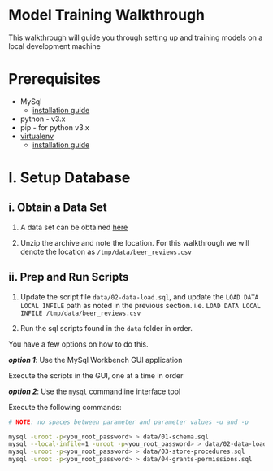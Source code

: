 # Model Training Walkthrough

This walkthrough will guide you through setting up and training models on a local development machine

# Prerequisites

- MySql
    - [installation guide](https://dev.mysql.com/doc/refman/8.0/en/installing.html)
- python - v3.x
- pip - for python v3.x
- [virtualenv](https://virtualenv.pypa.io/en/latest/)
    - [installation guide](https://docs.python-guide.org/dev/virtualenvs/#lower-level-virtualenv)

# I. Setup Database

## i. Obtain a Data Set

1. A data set can be obtained [here](https://github.com/beer-horoscope/beer-review-data-set/raw/main/beer_reviews_data.zip)

2. Unzip the archive and note the location. For this walkthrough we will denote the location as `/tmp/data/beer_reviews.csv`

## ii. Prep and Run Scripts

1. Update the script file `data/02-data-load.sql`, and update the `LOAD DATA LOCAL INFILE` path as noted in the previous section. i.e. `LOAD DATA LOCAL INFILE /tmp/data/beer_reviews.csv` 

2. Run the sql scripts found in the `data` folder in order. 

You have a few options on how to do this. 

***option 1***: Use the MySql Workbench GUI application

Execute the scripts in the GUI, one at a time in order

***option 2***: Use the `mysql` commandline interface tool

Execute the following commands: 

```bash
# NOTE: no spaces between parameter and parameter values -u and -p

mysql -uroot -p<you_root_password> > data/01-schema.sql
mysql --local-infile=1 -uroot -p<you_root_password> > data/02-data-load.sql
mysql -uroot -p<you_root_password> > data/03-store-procedures.sql
mysql -uroot -p<you_root_password> > data/04-grants-permissions.sql
```


